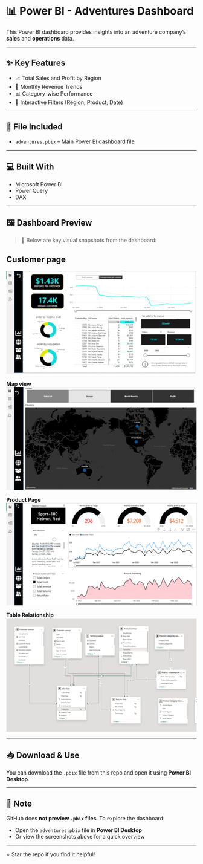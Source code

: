 # 📊 Power BI - Adventures Dashboard

This Power BI dashboard provides insights into an adventure company’s **sales** and **operations** data.

---

## ✨ Key Features

- 📈 Total Sales and Profit by Region  
- 📅 Monthly Revenue Trends  
- 📊 Category-wise Performance  
- 🎯 Interactive Filters (Region, Product, Date)

---

## 📁 File Included

- `adventures.pbix` – Main Power BI dashboard file

---

## 💻 Built With

- Microsoft Power BI  
- Power Query  
- DAX

---

## 🖼️ Dashboard Preview

> 📸 Below are key visual snapshots from the dashboard:

## Customer page

![Customer](Customer.png)

**Map view**
![Map](Map.png)

**Product Page**
![Product](Product.png)

**Table Relationship**
![Relationship](Relationship.png)

---

## 📥 Download & Use

You can download the `.pbix` file from this repo and open it using **Power BI Desktop**.

---

## 📌 Note

GitHub does **not preview `.pbix` files**. To explore the dashboard:
- Open the `adventures.pbix` file in **Power BI Desktop**
- Or view the screenshots above for a quick overview

---

⭐ Star the repo if you find it helpful!

